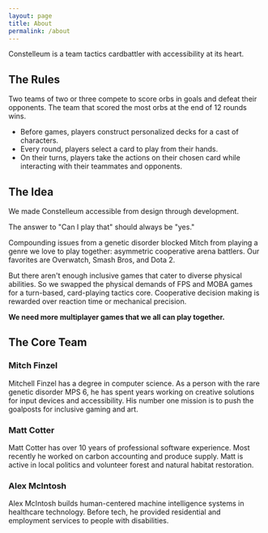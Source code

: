 ```yaml
---
layout: page
title: About
permalink: /about
---
```


Constelleum is a team tactics cardbattler with accessibility at its heart.

## The Rules

Two teams of two or three compete
to score orbs in goals
and defeat their opponents.
The team that scored the most orbs at the end of 12 rounds wins.

- Before games, players construct personalized decks for a cast of characters.
- Every round, players select a card to play from their hands.
- On their turns, players take the actions on their chosen card
  while interacting with their teammates and opponents.

## The Idea

We made Constelleum accessible from design through development.

The answer to "Can I play that" should always be "yes."

Compounding issues from a genetic disorder
blocked Mitch from playing a genre we love to play together:
asymmetric cooperative arena battlers.
Our favorites are Overwatch, Smash Bros, and Dota 2.

But there aren't enough inclusive games
that cater to diverse physical abilities.
So we swapped the physical demands of FPS and MOBA games
for a turn-based, card-playing tactics core.
Cooperative decision making is rewarded
over reaction time or mechanical precision.

**We need more multiplayer games that we all can play together.**

## The Core Team

### Mitch Finzel

Mitchell Finzel has a degree in computer science.
As a person with the rare genetic disorder MPS 6,
he has spent years working on creative solutions
for input devices and accessibility.
His number one mission is to push the goalposts
for inclusive gaming and art.

### Matt Cotter

Matt Cotter has over 10 years of professional software experience.
Most recently he worked on carbon accounting and produce supply.
Matt is active in local politics
and volunteer forest and natural habitat restoration.

### Alex McIntosh

Alex McIntosh builds human-centered machine intelligence systems
in healthcare technology.
Before tech, he provided residential and employment services
to people with disabilities.
